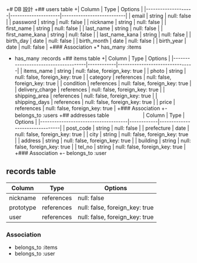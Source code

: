 +# DB 設計
+## users table
+| Column             | Type                | Options                   |
|--------------------|---------------------|---------------------------|
| email              | string              | null: false               |
| password           | string              | null: false               |
| nickname           | string              | null: false               |
| first_name         | string              | null: false               |
| last_name          | string              | null: false               |
| first_name_kana    | string              | null: false               |
| last_name_kana     | string              | null: false               |
| birth_day          | date                | null: false               |
| birth_month        | date                | null: false               |
| birth_year         | date                | null: false               |
+### Association
+* has_many :items
* has_many :records
+## items table
+| Column                              | Type       | Options                        |
|-------------------------------------|------------|--------------------------------|
| items_name                          | string     | null: false, foreign_key: true |
| photo                               | string     | null: false, foreign_key: true |
| category                            | references | null: false, foreign_key: true |
| condition                           | references | null: false, foreign_key: true |
| delivery_charge                     | references | null: false, foreign_key: true |
| shipping_area                       | references | null: false, foreign_key: true |
| shipping_days                       | references | null: false, foreign_key: true |
| price                               | references | null: false, foreign_key: true |
+### Association
+- belongs_to :users
+## addresses table
　　　　　　
| Column                              | Type       | Options                        |
|-------------------------------------|------------|--------------------------------|
| post_code                           | string     | null: false                    |
| prefecture                          | date       | null: false, foreign_key: true |
| city                                | string     | null: false, foreign_key: true |
| address                             | string     | null: false, foreign_key: true |
| building                            | string     | null: false, foreign_key: true |
| tel_no                              | string     | null: false, foreign_key: true |
+### Association
+- belongs_to :user

## records table

| Column      | Type       | Options                        |
|-------------|------------|--------------------------------|
| nickname    | references | null: false                    |
| prototype   | references | null: false, foreign_key: true |
| user        | references | null: false, foreign_key: true |

### Association

- belongs_to :items
- belongs_to :user